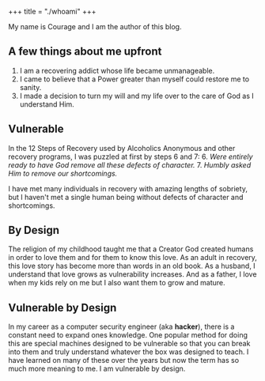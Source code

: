 +++
title = "./whoami"
+++

My name is Courage and I am the author of this blog.

## A few things about me upfront

1. I am a recovering addict whose life became unmanageable.
2. I came to believe that a Power greater than myself could restore me to sanity.
3. I made a decision to turn my will and my life over to the care of God as I understand Him.

## Vulnerable

In the 12 Steps of Recovery used by Alcoholics Anonymous and other recovery programs, I was puzzled at first by steps 6 and 7:
6. _Were entirely ready to have God remove all these defects of character._
7. _Humbly asked Him to remove our shortcomings._

I have met many individuals in recovery with amazing lengths of sobriety, but I haven't met a single human being without defects of character and shortcomings.

## By Design

The religion of my childhood taught me that a Creator God created humans in order to love them and for them to know this love. As an adult in recovery, this love story has become more than words in an old book. As a husband, I understand that love grows as vulnerability increases. And as a father, I love when my kids rely on me but I also want them to grow and mature.

## Vulnerable by Design

In my career as a computer security engineer (aka **hacker**), there is a constant need to expand ones knowledge. One popular method for doing this are special machines designed to be vulnerable so that you can break into them and truly understand whatever the box was designed to teach. I have learned on many of these over the years but now the term has so much more meaning to me. I am vulnerable by design.
